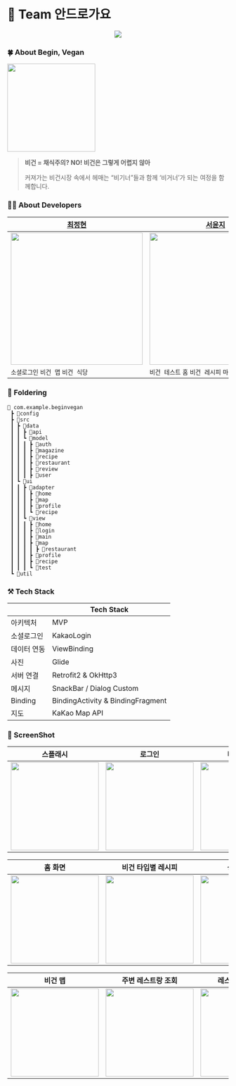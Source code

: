 # 🙌 Team 안드로가요
<p align="center">
  <img src="https://github.com/DEPthes/2nd-MVP-BeginVegan-Client/assets/32347874/00c7a186-eae7-4966-87ea-6e69969c5920">
</p>

### 🍀 About Begin, Vegan 
<img src = "https://github.com/DEPthes/2nd-MVP-BeginVegan-Client/assets/32347874/39c727cd-9218-431c-ae0e-c31abec7d8f9" width = "200"></br>
> **비건 = 채식주의? NO! 비건은 그렇게 어렵지 않아**
>
> 커져가는 비건시장 속에서 헤매는 “비기너”들과 함께 ‘비거너’가 되는 여정을 함께합니다.
> 
> 
### 👩‍💻 About Developers

| [최정현](https://github.com/CHOI97) | [서윤지](https://github.com/syjeuion) |
| --- | --- |
| <img src = "https://avatars.githubusercontent.com/u/32347874?v=4" width = "300"> | <img src = "https://avatars.githubusercontent.com/u/105288129?v=4" width = "300"> |
| `소셜로그인` `비건 맵` `비건 식당` | `비건 테스트` `홈` `비건 레시피` `마이 페이지` |


### 📁 Foldering
```
📂 com.example.beginvegan
 ┣ 📂config
 ┣ 📂src
 ┃ ┣ 📂data
 ┃ ┃ ┣ 📂api
 ┃ ┃ ┗ 📂model
 ┃ ┃ ┃ ┣ 📂auth
 ┃ ┃ ┃ ┣ 📂magazine
 ┃ ┃ ┃ ┣ 📂recipe
 ┃ ┃ ┃ ┣ 📂restaurant
 ┃ ┃ ┃ ┣ 📂review
 ┃ ┃ ┃ ┣ 📂user
 ┃ ┗ 📂ui
 ┃ ┃ ┣ 📂adapter
 ┃ ┃ ┃ ┣ 📂home
 ┃ ┃ ┃ ┣ 📂map
 ┃ ┃ ┃ ┣ 📂profile
 ┃ ┃ ┃ ┗ 📂recipe
 ┃ ┃ ┗ 📂view
 ┃ ┃ ┃ ┣ 📂home
 ┃ ┃ ┃ ┣ 📂login
 ┃ ┃ ┃ ┣ 📂main
 ┃ ┃ ┃ ┣ 📂map
 ┃ ┃ ┃ ┃ ┣ 📂restaurant
 ┃ ┃ ┃ ┣ 📂profile
 ┃ ┃ ┃ ┣ 📂recipe
 ┃ ┃ ┃ ┗ 📂test
 ┗ 📂util
```

### ⚒️ Tech Stack
| | Tech Stack  |
| --- | --- |
| 아키텍처 | MVP |
| 소셜로그인 | KakaoLogin |
| 데이터 연동 | ViewBinding |
| 사진 | Glide |
| 서버 연결 | Retrofit2 & OkHttp3   |
| 메시지 | SnackBar / Dialog Custom |
| Binding | BindingActivity & BindingFragment |
| 지도 | KaKao Map API |


### 📸 ScreenShot
| 스플래시 | 로그인 | 비건 테스트 | 스플래시 |
| --- | --- | --- | --- |
| <img width="200" src="https://github.com/DEPthes/2nd-MVP-BeginVegan-Client/assets/32347874/624a7c90-6389-4b62-8338-bc7893e5ee91"> | <img width="200" src="https://github.com/DEPthes/2nd-MVP-BeginVegan-Client/assets/32347874/f5cd82f1-fb04-4e03-812e-c4b765960724"> | <img width="200" src="https://github.com/DEPthes/2nd-MVP-BeginVegan-Client/assets/32347874/c5ca5304-a321-41d1-89c1-2ed5b9d8a112"> | <img width="200" src="https://github.com/DEPthes/2nd-MVP-BeginVegan-Client/assets/32347874/4018a90c-2598-459f-acd7-8b854083bb65"> |

| 홈 화면 | 비건 타입별 레시피 | 상세 레시피 | 비건 매거진 |
| --- | --- | --- | --- |
| <img width="200" src="https://github.com/DEPthes/2nd-MVP-BeginVegan-Client/assets/32347874/0b56d10a-16ae-4e6c-9d73-dea2d00c1e48"> | <img width="200" src="https://github.com/DEPthes/2nd-MVP-BeginVegan-Client/assets/32347874/cf4b96a6-b715-4fb7-a992-939f823ad1e9"> | <img width="200" src="https://github.com/DEPthes/2nd-MVP-BeginVegan-Client/assets/32347874/23396c72-68fd-492d-8fb6-4cf1eea2dbde"> | <img width="200" src="https://github.com/DEPthes/2nd-MVP-BeginVegan-Client/assets/32347874/2dd6df65-a1f9-484c-9c07-da486d6fba71"> |


| 비건 맵 | 주변 레스트랑 조회 | 레스토랑 상세정보 | 리뷰 |
| --- | --- | --- | --- |
| <img width="200" src="https://github.com/DEPthes/2nd-MVP-BeginVegan-Client/assets/32347874/954278d2-c406-4e30-8fbf-d00703f05542"> | <img width="200" src="https://github.com/DEPthes/2nd-MVP-BeginVegan-Client/assets/32347874/8f78c27d-8979-4ffe-912f-28b978d1d6d6"> | <img width="200" src="https://github.com/DEPthes/2nd-MVP-BeginVegan-Client/assets/32347874/120de0fc-a982-484f-8105-aa2f99d41548"> | <img width="200" src="https://github.com/DEPthes/2nd-MVP-BeginVegan-Client/assets/32347874/7e7a9a86-42b6-4219-9ab8-002376e4cb4b"> |
 

